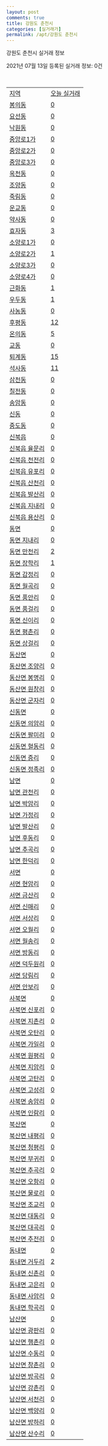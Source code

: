 ```yaml
---
layout: post
comments: true
title: 강원도 춘천시
categories: [실거래가]
permalink: /apt/강원도 춘천시
---
```


강원도 춘천시 실거래 정보

2021년 07월 13일 등록된 실거래 정보: 0건

<script type="text/javascript">
  google.charts.load('current', {'packages':['corechart']});
  google.charts.setOnLoadCallback(drawChart);

  function drawChart() {
    var data = google.visualization.arrayToDataTable([['거래일', '매매', '전월세', '전매'], ['20-07', 215, 219, 28], ['20-08', 341, 333, 47], ['20-09', 386, 315, 71], ['20-10', 391, 294, 61], ['20-11', 456, 283, 170], ['20-12', 533, 320, 179], ['21-01', 476, 337, 117], ['21-02', 405, 310, 80], ['21-03', 493, 277, 67], ['21-04', 386, 277, 97], ['21-05', 454, 181, 63], ['21-06', 460, 152, 19], ['21-07', 76, 39, 8]]);

    var options = {
      title: '최근 1년간 유형별 거래량 추이',
      legend: { position: 'bottom' }
    };

    var chart = new google.visualization.LineChart(document.getElementById('columnchart_material'));
    chart.draw(data, (options));
  }
</script>

<div id="columnchart_material" style="width: 95%; margin-left: -35px"></div>
<br>
<table class="sortable">
  <tr>
    <td><a href="#">지역</a></td>
    <td><a href="#">오늘 실거래</a></td>
  </tr>

  
  <tr class="item">
    <td><a href="강원도 춘천시 봉의동">봉의동</a></td>
    <td><a href="강원도 춘천시 봉의동">0</a></td>
  </tr>
    

  <tr class="item">
    <td><a href="강원도 춘천시 요선동">요선동</a></td>
    <td><a href="강원도 춘천시 요선동">0</a></td>
  </tr>
    

  <tr class="item">
    <td><a href="강원도 춘천시 낙원동">낙원동</a></td>
    <td><a href="강원도 춘천시 낙원동">0</a></td>
  </tr>
    

  <tr class="item">
    <td><a href="강원도 춘천시 중앙로1가">중앙로1가</a></td>
    <td><a href="강원도 춘천시 중앙로1가">0</a></td>
  </tr>
    

  <tr class="item">
    <td><a href="강원도 춘천시 중앙로2가">중앙로2가</a></td>
    <td><a href="강원도 춘천시 중앙로2가">0</a></td>
  </tr>
    

  <tr class="item">
    <td><a href="강원도 춘천시 중앙로3가">중앙로3가</a></td>
    <td><a href="강원도 춘천시 중앙로3가">0</a></td>
  </tr>
    

  <tr class="item">
    <td><a href="강원도 춘천시 옥천동">옥천동</a></td>
    <td><a href="강원도 춘천시 옥천동">0</a></td>
  </tr>
    

  <tr class="item">
    <td><a href="강원도 춘천시 조양동">조양동</a></td>
    <td><a href="강원도 춘천시 조양동">0</a></td>
  </tr>
    

  <tr class="item">
    <td><a href="강원도 춘천시 죽림동">죽림동</a></td>
    <td><a href="강원도 춘천시 죽림동">0</a></td>
  </tr>
    

  <tr class="item">
    <td><a href="강원도 춘천시 운교동">운교동</a></td>
    <td><a href="강원도 춘천시 운교동">0</a></td>
  </tr>
    

  <tr class="item">
    <td><a href="강원도 춘천시 약사동">약사동</a></td>
    <td><a href="강원도 춘천시 약사동">0</a></td>
  </tr>
    

  <tr class="item">
    <td><a href="강원도 춘천시 효자동">효자동</a></td>
    <td><a href="강원도 춘천시 효자동">3</a></td>
  </tr>
    

  <tr class="item">
    <td><a href="강원도 춘천시 소양로1가">소양로1가</a></td>
    <td><a href="강원도 춘천시 소양로1가">0</a></td>
  </tr>
    

  <tr class="item">
    <td><a href="강원도 춘천시 소양로2가">소양로2가</a></td>
    <td><a href="강원도 춘천시 소양로2가">1</a></td>
  </tr>
    

  <tr class="item">
    <td><a href="강원도 춘천시 소양로3가">소양로3가</a></td>
    <td><a href="강원도 춘천시 소양로3가">0</a></td>
  </tr>
    

  <tr class="item">
    <td><a href="강원도 춘천시 소양로4가">소양로4가</a></td>
    <td><a href="강원도 춘천시 소양로4가">0</a></td>
  </tr>
    

  <tr class="item">
    <td><a href="강원도 춘천시 근화동">근화동</a></td>
    <td><a href="강원도 춘천시 근화동">1</a></td>
  </tr>
    

  <tr class="item">
    <td><a href="강원도 춘천시 우두동">우두동</a></td>
    <td><a href="강원도 춘천시 우두동">1</a></td>
  </tr>
    

  <tr class="item">
    <td><a href="강원도 춘천시 사농동">사농동</a></td>
    <td><a href="강원도 춘천시 사농동">0</a></td>
  </tr>
    

  <tr class="item">
    <td><a href="강원도 춘천시 후평동">후평동</a></td>
    <td><a href="강원도 춘천시 후평동">12</a></td>
  </tr>
    

  <tr class="item">
    <td><a href="강원도 춘천시 온의동">온의동</a></td>
    <td><a href="강원도 춘천시 온의동">5</a></td>
  </tr>
    

  <tr class="item">
    <td><a href="강원도 춘천시 교동">교동</a></td>
    <td><a href="강원도 춘천시 교동">0</a></td>
  </tr>
    

  <tr class="item">
    <td><a href="강원도 춘천시 퇴계동">퇴계동</a></td>
    <td><a href="강원도 춘천시 퇴계동">15</a></td>
  </tr>
    

  <tr class="item">
    <td><a href="강원도 춘천시 석사동">석사동</a></td>
    <td><a href="강원도 춘천시 석사동">11</a></td>
  </tr>
    

  <tr class="item">
    <td><a href="강원도 춘천시 삼천동">삼천동</a></td>
    <td><a href="강원도 춘천시 삼천동">0</a></td>
  </tr>
    

  <tr class="item">
    <td><a href="강원도 춘천시 칠전동">칠전동</a></td>
    <td><a href="강원도 춘천시 칠전동">0</a></td>
  </tr>
    

  <tr class="item">
    <td><a href="강원도 춘천시 송암동">송암동</a></td>
    <td><a href="강원도 춘천시 송암동">0</a></td>
  </tr>
    

  <tr class="item">
    <td><a href="강원도 춘천시 신동">신동</a></td>
    <td><a href="강원도 춘천시 신동">0</a></td>
  </tr>
    

  <tr class="item">
    <td><a href="강원도 춘천시 중도동">중도동</a></td>
    <td><a href="강원도 춘천시 중도동">0</a></td>
  </tr>
    

  <tr class="item">
    <td><a href="강원도 춘천시 신북읍">신북읍</a></td>
    <td><a href="강원도 춘천시 신북읍">0</a></td>
  </tr>
    

  <tr class="item">
    <td><a href="강원도 춘천시 신북읍 율문리">신북읍 율문리</a></td>
    <td><a href="강원도 춘천시 신북읍 율문리">0</a></td>
  </tr>
    

  <tr class="item">
    <td><a href="강원도 춘천시 신북읍 천전리">신북읍 천전리</a></td>
    <td><a href="강원도 춘천시 신북읍 천전리">0</a></td>
  </tr>
    

  <tr class="item">
    <td><a href="강원도 춘천시 신북읍 유포리">신북읍 유포리</a></td>
    <td><a href="강원도 춘천시 신북읍 유포리">0</a></td>
  </tr>
    

  <tr class="item">
    <td><a href="강원도 춘천시 신북읍 산천리">신북읍 산천리</a></td>
    <td><a href="강원도 춘천시 신북읍 산천리">0</a></td>
  </tr>
    

  <tr class="item">
    <td><a href="강원도 춘천시 신북읍 발산리">신북읍 발산리</a></td>
    <td><a href="강원도 춘천시 신북읍 발산리">0</a></td>
  </tr>
    

  <tr class="item">
    <td><a href="강원도 춘천시 신북읍 지내리">신북읍 지내리</a></td>
    <td><a href="강원도 춘천시 신북읍 지내리">0</a></td>
  </tr>
    

  <tr class="item">
    <td><a href="강원도 춘천시 신북읍 용산리">신북읍 용산리</a></td>
    <td><a href="강원도 춘천시 신북읍 용산리">0</a></td>
  </tr>
    

  <tr class="item">
    <td><a href="강원도 춘천시 동면">동면</a></td>
    <td><a href="강원도 춘천시 동면">0</a></td>
  </tr>
    

  <tr class="item">
    <td><a href="강원도 춘천시 동면 지내리">동면 지내리</a></td>
    <td><a href="강원도 춘천시 동면 지내리">0</a></td>
  </tr>
    

  <tr class="item">
    <td><a href="강원도 춘천시 동면 만천리">동면 만천리</a></td>
    <td><a href="강원도 춘천시 동면 만천리">2</a></td>
  </tr>
    

  <tr class="item">
    <td><a href="강원도 춘천시 동면 장학리">동면 장학리</a></td>
    <td><a href="강원도 춘천시 동면 장학리">1</a></td>
  </tr>
    

  <tr class="item">
    <td><a href="강원도 춘천시 동면 감정리">동면 감정리</a></td>
    <td><a href="강원도 춘천시 동면 감정리">0</a></td>
  </tr>
    

  <tr class="item">
    <td><a href="강원도 춘천시 동면 월곡리">동면 월곡리</a></td>
    <td><a href="강원도 춘천시 동면 월곡리">0</a></td>
  </tr>
    

  <tr class="item">
    <td><a href="강원도 춘천시 동면 품안리">동면 품안리</a></td>
    <td><a href="강원도 춘천시 동면 품안리">0</a></td>
  </tr>
    

  <tr class="item">
    <td><a href="강원도 춘천시 동면 품걸리">동면 품걸리</a></td>
    <td><a href="강원도 춘천시 동면 품걸리">0</a></td>
  </tr>
    

  <tr class="item">
    <td><a href="강원도 춘천시 동면 신이리">동면 신이리</a></td>
    <td><a href="강원도 춘천시 동면 신이리">0</a></td>
  </tr>
    

  <tr class="item">
    <td><a href="강원도 춘천시 동면 평촌리">동면 평촌리</a></td>
    <td><a href="강원도 춘천시 동면 평촌리">0</a></td>
  </tr>
    

  <tr class="item">
    <td><a href="강원도 춘천시 동면 상걸리">동면 상걸리</a></td>
    <td><a href="강원도 춘천시 동면 상걸리">0</a></td>
  </tr>
    

  <tr class="item">
    <td><a href="강원도 춘천시 동산면">동산면</a></td>
    <td><a href="강원도 춘천시 동산면">0</a></td>
  </tr>
    

  <tr class="item">
    <td><a href="강원도 춘천시 동산면 조양리">동산면 조양리</a></td>
    <td><a href="강원도 춘천시 동산면 조양리">0</a></td>
  </tr>
    

  <tr class="item">
    <td><a href="강원도 춘천시 동산면 봉명리">동산면 봉명리</a></td>
    <td><a href="강원도 춘천시 동산면 봉명리">0</a></td>
  </tr>
    

  <tr class="item">
    <td><a href="강원도 춘천시 동산면 원창리">동산면 원창리</a></td>
    <td><a href="강원도 춘천시 동산면 원창리">0</a></td>
  </tr>
    

  <tr class="item">
    <td><a href="강원도 춘천시 동산면 군자리">동산면 군자리</a></td>
    <td><a href="강원도 춘천시 동산면 군자리">0</a></td>
  </tr>
    

  <tr class="item">
    <td><a href="강원도 춘천시 신동면">신동면</a></td>
    <td><a href="강원도 춘천시 신동면">0</a></td>
  </tr>
    

  <tr class="item">
    <td><a href="강원도 춘천시 신동면 의암리">신동면 의암리</a></td>
    <td><a href="강원도 춘천시 신동면 의암리">0</a></td>
  </tr>
    

  <tr class="item">
    <td><a href="강원도 춘천시 신동면 팔미리">신동면 팔미리</a></td>
    <td><a href="강원도 춘천시 신동면 팔미리">0</a></td>
  </tr>
    

  <tr class="item">
    <td><a href="강원도 춘천시 신동면 혈동리">신동면 혈동리</a></td>
    <td><a href="강원도 춘천시 신동면 혈동리">0</a></td>
  </tr>
    

  <tr class="item">
    <td><a href="강원도 춘천시 신동면 증리">신동면 증리</a></td>
    <td><a href="강원도 춘천시 신동면 증리">0</a></td>
  </tr>
    

  <tr class="item">
    <td><a href="강원도 춘천시 신동면 정족리">신동면 정족리</a></td>
    <td><a href="강원도 춘천시 신동면 정족리">0</a></td>
  </tr>
    

  <tr class="item">
    <td><a href="강원도 춘천시 남면">남면</a></td>
    <td><a href="강원도 춘천시 남면">0</a></td>
  </tr>
    

  <tr class="item">
    <td><a href="강원도 춘천시 남면 관천리">남면 관천리</a></td>
    <td><a href="강원도 춘천시 남면 관천리">0</a></td>
  </tr>
    

  <tr class="item">
    <td><a href="강원도 춘천시 남면 박암리">남면 박암리</a></td>
    <td><a href="강원도 춘천시 남면 박암리">0</a></td>
  </tr>
    

  <tr class="item">
    <td><a href="강원도 춘천시 남면 가정리">남면 가정리</a></td>
    <td><a href="강원도 춘천시 남면 가정리">0</a></td>
  </tr>
    

  <tr class="item">
    <td><a href="강원도 춘천시 남면 발산리">남면 발산리</a></td>
    <td><a href="강원도 춘천시 남면 발산리">0</a></td>
  </tr>
    

  <tr class="item">
    <td><a href="강원도 춘천시 남면 후동리">남면 후동리</a></td>
    <td><a href="강원도 춘천시 남면 후동리">0</a></td>
  </tr>
    

  <tr class="item">
    <td><a href="강원도 춘천시 남면 추곡리">남면 추곡리</a></td>
    <td><a href="강원도 춘천시 남면 추곡리">0</a></td>
  </tr>
    

  <tr class="item">
    <td><a href="강원도 춘천시 남면 한덕리">남면 한덕리</a></td>
    <td><a href="강원도 춘천시 남면 한덕리">0</a></td>
  </tr>
    

  <tr class="item">
    <td><a href="강원도 춘천시 서면">서면</a></td>
    <td><a href="강원도 춘천시 서면">0</a></td>
  </tr>
    

  <tr class="item">
    <td><a href="강원도 춘천시 서면 현암리">서면 현암리</a></td>
    <td><a href="강원도 춘천시 서면 현암리">0</a></td>
  </tr>
    

  <tr class="item">
    <td><a href="강원도 춘천시 서면 금산리">서면 금산리</a></td>
    <td><a href="강원도 춘천시 서면 금산리">0</a></td>
  </tr>
    

  <tr class="item">
    <td><a href="강원도 춘천시 서면 신매리">서면 신매리</a></td>
    <td><a href="강원도 춘천시 서면 신매리">0</a></td>
  </tr>
    

  <tr class="item">
    <td><a href="강원도 춘천시 서면 서상리">서면 서상리</a></td>
    <td><a href="강원도 춘천시 서면 서상리">0</a></td>
  </tr>
    

  <tr class="item">
    <td><a href="강원도 춘천시 서면 오월리">서면 오월리</a></td>
    <td><a href="강원도 춘천시 서면 오월리">0</a></td>
  </tr>
    

  <tr class="item">
    <td><a href="강원도 춘천시 서면 월송리">서면 월송리</a></td>
    <td><a href="강원도 춘천시 서면 월송리">0</a></td>
  </tr>
    

  <tr class="item">
    <td><a href="강원도 춘천시 서면 방동리">서면 방동리</a></td>
    <td><a href="강원도 춘천시 서면 방동리">0</a></td>
  </tr>
    

  <tr class="item">
    <td><a href="강원도 춘천시 서면 덕두원리">서면 덕두원리</a></td>
    <td><a href="강원도 춘천시 서면 덕두원리">0</a></td>
  </tr>
    

  <tr class="item">
    <td><a href="강원도 춘천시 서면 당림리">서면 당림리</a></td>
    <td><a href="강원도 춘천시 서면 당림리">0</a></td>
  </tr>
    

  <tr class="item">
    <td><a href="강원도 춘천시 서면 안보리">서면 안보리</a></td>
    <td><a href="강원도 춘천시 서면 안보리">0</a></td>
  </tr>
    

  <tr class="item">
    <td><a href="강원도 춘천시 사북면">사북면</a></td>
    <td><a href="강원도 춘천시 사북면">0</a></td>
  </tr>
    

  <tr class="item">
    <td><a href="강원도 춘천시 사북면 신포리">사북면 신포리</a></td>
    <td><a href="강원도 춘천시 사북면 신포리">0</a></td>
  </tr>
    

  <tr class="item">
    <td><a href="강원도 춘천시 사북면 지촌리">사북면 지촌리</a></td>
    <td><a href="강원도 춘천시 사북면 지촌리">0</a></td>
  </tr>
    

  <tr class="item">
    <td><a href="강원도 춘천시 사북면 오탄리">사북면 오탄리</a></td>
    <td><a href="강원도 춘천시 사북면 오탄리">0</a></td>
  </tr>
    

  <tr class="item">
    <td><a href="강원도 춘천시 사북면 가일리">사북면 가일리</a></td>
    <td><a href="강원도 춘천시 사북면 가일리">0</a></td>
  </tr>
    

  <tr class="item">
    <td><a href="강원도 춘천시 사북면 원평리">사북면 원평리</a></td>
    <td><a href="강원도 춘천시 사북면 원평리">0</a></td>
  </tr>
    

  <tr class="item">
    <td><a href="강원도 춘천시 사북면 지암리">사북면 지암리</a></td>
    <td><a href="강원도 춘천시 사북면 지암리">0</a></td>
  </tr>
    

  <tr class="item">
    <td><a href="강원도 춘천시 사북면 고탄리">사북면 고탄리</a></td>
    <td><a href="강원도 춘천시 사북면 고탄리">0</a></td>
  </tr>
    

  <tr class="item">
    <td><a href="강원도 춘천시 사북면 고성리">사북면 고성리</a></td>
    <td><a href="강원도 춘천시 사북면 고성리">0</a></td>
  </tr>
    

  <tr class="item">
    <td><a href="강원도 춘천시 사북면 송암리">사북면 송암리</a></td>
    <td><a href="강원도 춘천시 사북면 송암리">0</a></td>
  </tr>
    

  <tr class="item">
    <td><a href="강원도 춘천시 사북면 인람리">사북면 인람리</a></td>
    <td><a href="강원도 춘천시 사북면 인람리">0</a></td>
  </tr>
    

  <tr class="item">
    <td><a href="강원도 춘천시 북산면">북산면</a></td>
    <td><a href="강원도 춘천시 북산면">0</a></td>
  </tr>
    

  <tr class="item">
    <td><a href="강원도 춘천시 북산면 내평리">북산면 내평리</a></td>
    <td><a href="강원도 춘천시 북산면 내평리">0</a></td>
  </tr>
    

  <tr class="item">
    <td><a href="강원도 춘천시 북산면 청평리">북산면 청평리</a></td>
    <td><a href="강원도 춘천시 북산면 청평리">0</a></td>
  </tr>
    

  <tr class="item">
    <td><a href="강원도 춘천시 북산면 부귀리">북산면 부귀리</a></td>
    <td><a href="강원도 춘천시 북산면 부귀리">0</a></td>
  </tr>
    

  <tr class="item">
    <td><a href="강원도 춘천시 북산면 추곡리">북산면 추곡리</a></td>
    <td><a href="강원도 춘천시 북산면 추곡리">0</a></td>
  </tr>
    

  <tr class="item">
    <td><a href="강원도 춘천시 북산면 오항리">북산면 오항리</a></td>
    <td><a href="강원도 춘천시 북산면 오항리">0</a></td>
  </tr>
    

  <tr class="item">
    <td><a href="강원도 춘천시 북산면 물로리">북산면 물로리</a></td>
    <td><a href="강원도 춘천시 북산면 물로리">0</a></td>
  </tr>
    

  <tr class="item">
    <td><a href="강원도 춘천시 북산면 조교리">북산면 조교리</a></td>
    <td><a href="강원도 춘천시 북산면 조교리">0</a></td>
  </tr>
    

  <tr class="item">
    <td><a href="강원도 춘천시 북산면 대동리">북산면 대동리</a></td>
    <td><a href="강원도 춘천시 북산면 대동리">0</a></td>
  </tr>
    

  <tr class="item">
    <td><a href="강원도 춘천시 북산면 대곡리">북산면 대곡리</a></td>
    <td><a href="강원도 춘천시 북산면 대곡리">0</a></td>
  </tr>
    

  <tr class="item">
    <td><a href="강원도 춘천시 북산면 추전리">북산면 추전리</a></td>
    <td><a href="강원도 춘천시 북산면 추전리">0</a></td>
  </tr>
    

  <tr class="item">
    <td><a href="강원도 춘천시 동내면">동내면</a></td>
    <td><a href="강원도 춘천시 동내면">0</a></td>
  </tr>
    

  <tr class="item">
    <td><a href="강원도 춘천시 동내면 거두리">동내면 거두리</a></td>
    <td><a href="강원도 춘천시 동내면 거두리">2</a></td>
  </tr>
    

  <tr class="item">
    <td><a href="강원도 춘천시 동내면 신촌리">동내면 신촌리</a></td>
    <td><a href="강원도 춘천시 동내면 신촌리">0</a></td>
  </tr>
    

  <tr class="item">
    <td><a href="강원도 춘천시 동내면 고은리">동내면 고은리</a></td>
    <td><a href="강원도 춘천시 동내면 고은리">0</a></td>
  </tr>
    

  <tr class="item">
    <td><a href="강원도 춘천시 동내면 사암리">동내면 사암리</a></td>
    <td><a href="강원도 춘천시 동내면 사암리">0</a></td>
  </tr>
    

  <tr class="item">
    <td><a href="강원도 춘천시 동내면 학곡리">동내면 학곡리</a></td>
    <td><a href="강원도 춘천시 동내면 학곡리">0</a></td>
  </tr>
    

  <tr class="item">
    <td><a href="강원도 춘천시 남산면">남산면</a></td>
    <td><a href="강원도 춘천시 남산면">0</a></td>
  </tr>
    

  <tr class="item">
    <td><a href="강원도 춘천시 남산면 광판리">남산면 광판리</a></td>
    <td><a href="강원도 춘천시 남산면 광판리">0</a></td>
  </tr>
    

  <tr class="item">
    <td><a href="강원도 춘천시 남산면 행촌리">남산면 행촌리</a></td>
    <td><a href="강원도 춘천시 남산면 행촌리">0</a></td>
  </tr>
    

  <tr class="item">
    <td><a href="강원도 춘천시 남산면 수동리">남산면 수동리</a></td>
    <td><a href="강원도 춘천시 남산면 수동리">0</a></td>
  </tr>
    

  <tr class="item">
    <td><a href="강원도 춘천시 남산면 창촌리">남산면 창촌리</a></td>
    <td><a href="강원도 춘천시 남산면 창촌리">0</a></td>
  </tr>
    

  <tr class="item">
    <td><a href="강원도 춘천시 남산면 방곡리">남산면 방곡리</a></td>
    <td><a href="강원도 춘천시 남산면 방곡리">0</a></td>
  </tr>
    

  <tr class="item">
    <td><a href="강원도 춘천시 남산면 강촌리">남산면 강촌리</a></td>
    <td><a href="강원도 춘천시 남산면 강촌리">0</a></td>
  </tr>
    

  <tr class="item">
    <td><a href="강원도 춘천시 남산면 서천리">남산면 서천리</a></td>
    <td><a href="강원도 춘천시 남산면 서천리">0</a></td>
  </tr>
    

  <tr class="item">
    <td><a href="강원도 춘천시 남산면 백양리">남산면 백양리</a></td>
    <td><a href="강원도 춘천시 남산면 백양리">0</a></td>
  </tr>
    

  <tr class="item">
    <td><a href="강원도 춘천시 남산면 방하리">남산면 방하리</a></td>
    <td><a href="강원도 춘천시 남산면 방하리">0</a></td>
  </tr>
    

  <tr class="item">
    <td><a href="강원도 춘천시 남산면 산수리">남산면 산수리</a></td>
    <td><a href="강원도 춘천시 남산면 산수리">0</a></td>
  </tr>
    


</table>


    